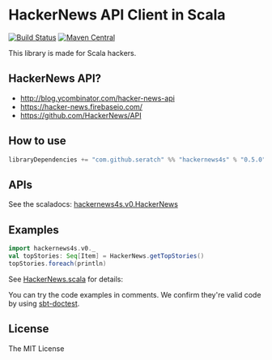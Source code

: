 # HackerNews API Client in Scala

[![Build Status](https://travis-ci.org/seratch/hackernews4s.svg?branch=master)](https://travis-ci.org/seratch/hackernews4s)
[![Maven Central](https://maven-badges.herokuapp.com/maven-central/com.github.seratch/hackernews4s_2.11/badge.svg)](https://maven-badges.herokuapp.com/maven-central/com.github.seratch/hackernews4s_2.11)

This library is made for Scala hackers.

## HackerNews API?

- http://blog.ycombinator.com/hacker-news-api
- https://hacker-news.firebaseio.com/
- https://github.com/HackerNews/API

## How to use

```scala
libraryDependencies += "com.github.seratch" %% "hackernews4s" % "0.5.0"
```

## APIs

See the scaladocs: [hackernews4s.v0.HackerNews](https://oss.sonatype.org/service/local/repositories/releases/archive/com/github/seratch/hackernews4s_2.11/0.5.0/hackernews4s_2.11-0.5.0-javadoc.jar/!/index.html#hackernews4s.v0.HackerNews)

## Examples

```scala
import hackernews4s.v0._
val topStories: Seq[Item] = HackerNews.getTopStories()
topStories.foreach(println)
```

See [HackerNews.scala](https://github.com/seratch/hackernews4s/blob/master/src/main/scala/hackernews4s/v0/HackerNews.scala) for details:

You can try the code examples in comments. We confirm they're valid code by using [sbt-doctest](https://github.com/tkawachi/sbt-doctest).

## License

The MIT License

